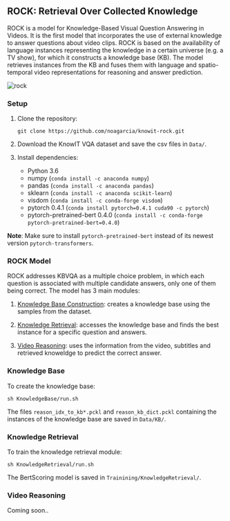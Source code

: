 ## ROCK: Retrieval Over Collected Knowledge

ROCK is a model for Knowledge-Based Visual Question Answering in Videos. 
It is the first model that incorporates the use of external knowledge to answer questions about video clips.
ROCK is based on the availability of language instances representing the knowledge in a certain universe 
(e.g. a TV show), for which it constructs a knowledge base (KB). The model retrieves instances from the KB and 
fuses them with language and spatio-temporal video representations for reasoning and answer prediction.

![rock](https://github.com/noagarcia/knowit-rock/blob/master/Data/model.png?raw=true)

### Setup

1. Clone the repository: 
    
    `git clone https://github.com/noagarcia/knowit-rock.git`
    
2. Download the KnowIT VQA dataset and save the csv files in `Data/`.

3. Install dependencies:
    - Python 3.6
    - numpy (`conda install -c anaconda numpy`)
    - pandas (`conda install -c anaconda pandas`)
    - sklearn (`conda install -c anaconda scikit-learn`)
    - visdom (`conda install -c conda-forge visdom`)
    - pytorch 0.4.1 (`conda install pytorch=0.4.1 cuda90 -c pytorch`)
    - pytorch-pretrained-bert 0.4.0 (`conda install -c conda-forge pytorch-pretrained-bert=0.4.0`) 
    
**Note**: Make sure to install `pytorch-pretrained-bert` instead of its newest version `pytorch-transformers`.
    
    
### ROCK Model  
    
ROCK addresses KBVQA as a multiple choice problem, 
in which each question is associated with multiple candidate answers, only one of them being correct.
The model has 3 main modules:

1. [Knowledge Base Construction](#knowledge-base): creates a knowledge base using the samples from the dataset.

2. [Knowledge Retrieval](#knowledge-retrieval): accesses the knowledge base and finds the best instance for a specific question and answers.

3. [Video Reasoning](#video-reasoning): uses the information from the video, subtitles and retrieved knoweldge to predict the correct answer.
    
    
### Knowledge Base

To create the knowledge base:

```
sh KnowledgeBase/run.sh
```

The files `reason_idx_to_kb*.pckl` and `reason_kb_dict.pckl` containing the instances of the knowledge base are saved in `Data/KB/`.

### Knowledge Retrieval

To train the knowledge retrieval module:

```
sh KnowledgeRetrieval/run.sh
```

The BertScoring model is saved in `Trainining/KnowledgeRetrieval/`.


### Video Reasoning

Coming soon..
    


